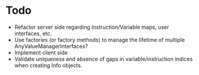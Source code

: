 # Todo

* Refactor server side regarding Instruction/Variable maps, user interfaces, etc.
* Use factories (or factory methods) to manage the lifetime of multiple AnyValueManagerInterfaces?
* Implement client side
* Validate uniqueness and absence of gaps in variable/instruction indices when creating Info objects.
